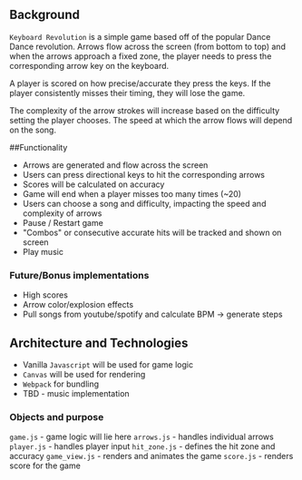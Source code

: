 ## Background

``Keyboard Revolution`` is a simple game based off of the popular Dance Dance revolution. 
Arrows flow across the screen (from bottom to top) and when the arrows approach a fixed zone,
the player needs to press the corresponding arrow key on the keyboard.

A player is scored on how precise/accurate they press the keys. If the player consistently misses their timing,
they will lose the game.

The complexity of the arrow strokes will increase based on the difficulty setting the player chooses.
The speed at which the arrow flows will depend on the song.

##Functionality

- Arrows are generated and flow across the screen
- Users can press directional keys to hit the corresponding arrows
- Scores will be calculated on accuracy
- Game will end when a player misses too many times (~20)
- Users can choose a song and difficulty, impacting the speed and complexity of arrows
- Pause / Restart game
- "Combos" or consecutive accurate hits will be tracked and shown on screen
- Play music

### Future/Bonus implementations
- High scores
- Arrow color/explosion effects
- Pull songs from youtube/spotify and calculate BPM -> generate steps

## Architecture and Technologies

- Vanilla ``Javascript`` will be used for game logic
- ``Canvas`` will be used for rendering
- ``Webpack`` for bundling
- TBD - music implementation

### Objects and purpose
``game.js`` - game logic will lie here
``arrows.js`` - handles individual arrows
``player.js`` - handles player input
``hit_zone.js`` - defines the hit zone and accuracy
``game_view.js`` - renders and animates the game
``score.js`` - renders score for the game

